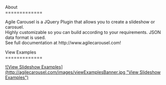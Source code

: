 <p>About<br>
  =============</p>
<p>Agile Carousel is a JQuery Plugin that allows you to create a slideshow or carosuel.<br>
  Highly customizable so you can build according to your requirements. JSON data format is used.<br>
  See full documentation at http://www.agilecarousel.com!</p>
<p>View Examples<br>
  =============<br>
</p>
<p><a href="http://agilecarousel.com/#examples">![View Slideshow Examples](http://agilecarousel.com/images/viewExamplesBanner.jpg "View Slideshow Examples")</a></p>

